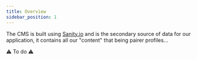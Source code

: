 ```yaml
---
title: Overview
sidebar_position: 1
---
```


The CMS is built using [Sanity.io](https://www.sanity.io/) and is the secondary source of data for our application, it contains all our "content" that being pairer profiles...

⚠️ To do ⚠️
